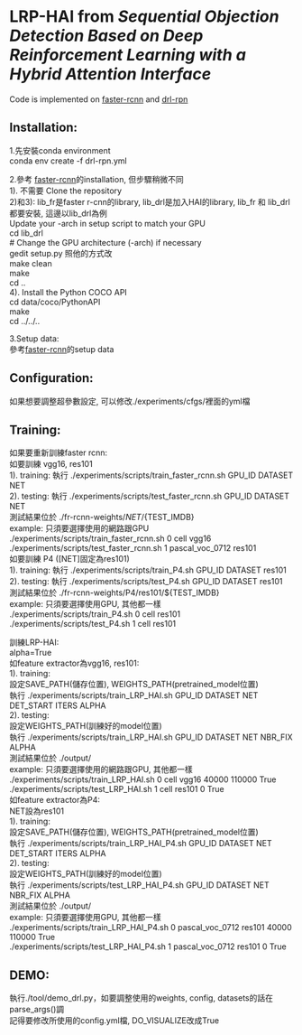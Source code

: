 # LRP-HAI from *Sequential Objection Detection Based on Deep Reinforcement Learning with a Hybrid Attention Interface*

Code is implemented on [faster-rcnn](https://github.com/endernewton/tf-faster-rcnn) and [drl-rpn](https://github.com/aleksispi/drl-rpn-tf)

Installation:
------
1.先安裝conda environment  
	 conda env create -f drl-rpn.yml  
 
2.參考 [faster-rcnn](https://github.com/endernewton/tf-faster-rcnn)的installation, 但步驟稍微不同  
  1). 不需要 Clone the repository  
  2)和3): lib_fr是faster r-cnn的library, lib_drl是加入HAI的library, lib_fr 和 lib_drl 都要安裝, 這邊以lib_drl為例   
    Update your -arch in setup script to match your GPU  
    cd lib_drl  
    # Change the GPU architecture (-arch) if necessary  
    gedit setup.py 照他的方式改  
    make clean  
    make  
    cd ..  
  4). Install the Python COCO API  
    cd data/coco/PythonAPI  
    make  
    cd ../../..  

3.Setup data:   
  參考[faster-rcnn](https://github.com/endernewton/tf-faster-rcnn)的setup data  

Configuration:
--------
如果想要調整超參數設定, 可以修改./experiments/cfgs/裡面的yml檔

Training:
----------
如果要重新訓練faster rcnn:  
  如要訓練 vgg16, res101  
    1). training: 執行 ./experiments/scripts/train_faster_rcnn.sh GPU_ID DATASET NET  
    2). testing: 執行 ./experiments/scripts/test_faster_rcnn.sh GPU_ID DATASET NET  
    測試結果位於 ./fr-rcnn-weights/${NET}/${TEST_IMDB}  
    example: 只須要選擇使用的網路跟GPU  
     ./experiments/scripts/train_faster_rcnn.sh 0 cell vgg16  
     ./experiments/scripts/test_faster_rcnn.sh 1 pascal_voc_0712 res101  
	 如要訓練 P4 ([NET]固定為res101)  
    1). training: 執行 ./experiments/scripts/train_P4.sh GPU_ID DATASET res101  
    2). testing: 執行 ./experiments/scripts/test_P4.sh GPU_ID DATASET res101  
    測試結果位於 ./fr-rcnn-weights/P4/res101/${TEST_IMDB}  
    example: 只須要選擇使用GPU, 其他都一樣  
     ./experiments/scripts/train_P4.sh 0 cell res101  
     ./experiments/scripts/test_P4.sh 1 cell res101  

訓練LRP-HAI:  
  alpha=True  
	 如feature extractor為vgg16, res101:  
    1). training:  
     設定SAVE_PATH(儲存位置), WEIGHTS_PATH(pretrained_model位置)  
     執行 ./experiments/scripts/train_LRP_HAI.sh GPU_ID DATASET NET DET_START ITERS ALPHA  
    2). testing:   
     設定WEIGHTS_PATH(訓練好的model位置)  
     執行 ./experiments/scripts/train_LRP_HAI.sh GPU_ID DATASET NET NBR_FIX ALPHA  
     測試結果位於 ./output/  
    example: 只須要選擇使用的網路跟GPU, 其他都一樣  
     ./experiments/scripts/train_LRP_HAI.sh 0 cell vgg16 40000 110000 True  
     ./experiments/scripts/test_LRP_HAI.sh 1 cell res101 0 True  
  如feature extractor為P4:  
    NET設為res101  
    1). training:   
     設定SAVE_PATH(儲存位置), WEIGHTS_PATH(pretrained_model位置)  
     執行 ./experiments/scripts/train_LRP_HAI_P4.sh GPU_ID DATASET NET DET_START ITERS ALPHA  
    2). testing:   
     設定WEIGHTS_PATH(訓練好的model位置)		 
     執行 ./experiments/scripts/test_LRP_HAI_P4.sh GPU_ID DATASET NET NBR_FIX ALPHA  
     測試結果位於 ./output/  
    example: 只須要選擇使用GPU, 其他都一樣  
     ./experiments/scripts/train_LRP_HAI_P4.sh 0 pascal_voc_0712 res101 40000 110000 True  
     ./experiments/scripts/test_LRP_HAI_P4.sh 1 pascal_voc_0712 res101 0 True  

DEMO:
----
執行./tool/demo_drl.py，如要調整使用的weights, config, datasets的話在parse_args()調  
記得要修改所使用的config.yml檔, DO_VISUALIZE改成True  
